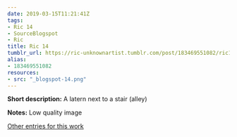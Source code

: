 ```yaml
---
date: 2019-03-15T11:21:41Z
tags:
- Ric 14
- SourceBlogspot
- Ric
title: Ric 14
tumblr_url: https://ric-unknownartist.tumblr.com/post/183469551082/ric14
alias:
- 183469551082
resources:
- src: "_blogspot-14.png"
---
```


**Short description:** A latern next to a stair (alley)

**Notes:** Low quality image

[Other entries for this work](/tags/ric-14)
